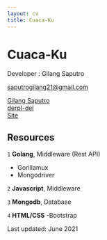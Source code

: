 ```yaml
---
layout: cv
title: Cuaca-Ku
---
```

# Cuaca-Ku
Developer : Gilang Saputro

<a href="">saputrogilang21@gmail.com</a>
<div id="webaddress">
  <a target="_blank" rel="noopener noreferrer" href="https://www.linkedin.com/in/gilang-saputro-8ab503149/"><i class="fab fa-linkedin"></i> Gilang Saputro</a><br/>
  <a target="_blank" rel="noopener noreferrer" href="https://github.com/derpl-del/"><i class="fab fa-github"></i> derpl-del</a><br/>
  <a target="_blank" rel="noopener noreferrer" href=""><i class="fas fa-home"></i> Site</a>
</div>

## Resources

`1`
**Golang**, Middleware (Rest API)

- Gorillamux
- Mongodriver

`2`
**Javascript**, Middleware

`3`
**Mongodb**, Database

`4`
**HTML/CSS**
-Bootstrap

<a>Last updated: June 2021</a>
